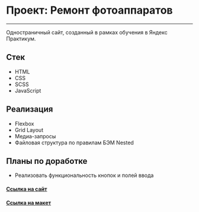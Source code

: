 # Проект: Ремонт фотоаппаратов

---

Одностраничный сайт, созданный в рамках обучения в Яндекс Практикум.

## Стек

- HTML
- CSS
- SCSS
- JavaScript

## Реализация

- Flexbox
- Grid Layout
- Медиа-запросы
- Файловая структура по правилам БЭМ Nested

## Планы по доработке

- Реализовать функциональность кнопок и полей ввода

#### [Ссылка на сайт](https://daryamakavchik.github.io/camera-repair/)
#### [Ссылка на макет](https://www.figma.com/file/G3UWFlQmNtNs67751YiDH2/Month-of-Landings_external-link?node-id=2%3A1815)
